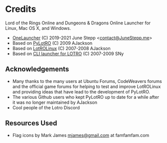 # Credits

Lord of the Rings Online and Dungeons & Dragons Online
Launcher for Linux, Mac OS X, and Windows.

- [OneLauncher](https://github.com/JuneStepp/OneLauncher)
  (C) 2019-2021 June Stepp \<contact@JuneStepp.me\>
- Based on [PyLotRO](https://github.com/nwestfal/pylotro)
  (C) 2009 AJackson
- Based on [LotROLinux](https://web.archive.org/web/20120424132519/http://www.lotrolinux.com/)
  (C) 2007-2008 AJackson
- Based on [CLI launcher for LOTRO](https://sny.name/LOTRO/)
  (C) 2007-2009 SNy

## Acknowledgements

- Many thanks to the many users at Ubuntu Forums,
      CodeWeavers forums and the official game forums
      for helping to test and improve LotROLinux and
      providing ideas that have lead to the development
      of PyLotRO.
- The various Github users who kept PyLotRO up to date for a while after it was no longer maintained by AJackson
- Cool people of the Lotro Discord

## Resources Used

- Flag icons by Mark James <mjames@gmail.com> at famfamfam.com
